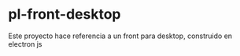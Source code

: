 # pl-front-desktop
Este proyecto hace referencia a un front para desktop, construido en electron js
